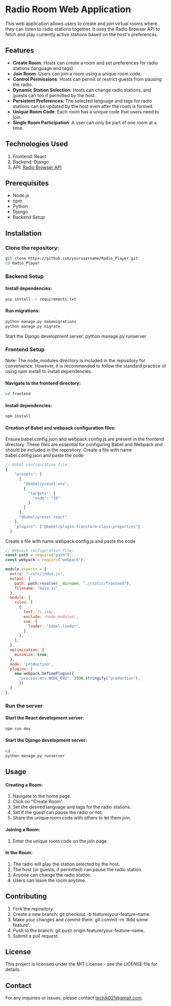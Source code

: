 # Radio Room Web Application
This web application allows users to create and join virtual rooms where they can listen to radio stations together. It uses the Radio Browser API to fetch and play currently active stations based on the host's preferences.

## Features
- **Create Room**: Hosts can create a room and set preferences for radio stations (language and tags).
- **Join Room**: Users can join a room using a unique room code.
- **Control Permissions**: Hosts can permit or restrict guests from pausing the radio.
- **Dynamic Station Selection**: Hosts can change radio stations, and guests can too if permitted by the host.
- **Persistent Preferences**: The selected language and tags for radio stations can be updated by the host even after the room is formed.
- **Unique Room Code**: Each room has a unique code that users need to join.
- **Single Room Participation**: A user can only be part of one room at a time.

## Technologies Used
1. Frontend: React                   
2. Backend: Django           
3. API: [Radio Browser API](https://github.com/ivandotv/radio-browser-api/tree/master?tab=readme-ov-file)


## Prerequisites
- Node.js
- npm
- Python
- Django
- Backend Setup
  
## Installation

### Clone the repository:

``` bash
git clone https://github.com/yourusername/Radio_Player.git
cd Radio_Player
```

### Backend Setup
#### Install dependencies:
```bash
pip install -r requirements.txt
```

#### Run migrations:
```bash
python manage.py makemigrations
python manage.py migrate
```

Start the Django development server:
python manage.py runserver


### Frontend Setup
Note: The node_modules directory is included in the repository for convenience. However, it is recommended to follow the standard practice of using npm install to install dependencies.

#### Navigate to the frontend directory:
```bash
cd frontend
```
#### Install dependencies:

```bash
npm install
```
#### Creation of Babel and webpack configuration files:
Ensure babel.config.json and webpack.config.js are present in the frontend directory. These files are essential for configuring Babel and Webpack and should be included in the repository.
Create a file with name babel.config.json and paste the code
```js
// Babel configuration file: 
{
    "presets": [
      [
        "@babel/preset-env",
        {
          "targets": {
            "node": "10"
          }
        }
      ],
      "@babel/preset-react"
    ],
    "plugins": ["@babel/plugin-transform-class-properties"]
  }
```
Create a file with name webpack.config.js and paste the code
```js
// Webpack configuration file: 
const path = require("path");
const webpack = require("webpack");

module.exports = {
  entry: "./src/index.js",
  output: {
    path: path.resolve(__dirname, "./static/frontend"),
    filename: "main.js",
  },
  module: {
    rules: [
      {
        test: /\.js$/,
        exclude: /node_modules/,
        use: {
          loader: "babel-loader",
        },
      },
    ],
  },
  optimization: {
    minimize: true,
  },
  mode: 'production',
  plugins: [
    new webpack.DefinePlugin({
      "process.env.NODE_ENV": JSON.stringify("production"),
      })
  ]
};
```

### Run the server
#### Start the React development server:
```bash
npm run dev
```

#### Start the Django development server:
```bash
cd ..
python manage.py runserver
```

## Usage
#### Creating a Room:
1. Navigate to the home page.
2. Click on "Create Room".
3. Set the desired language and tags for the radio stations.
4. Set if the guest can pause the radio or not.
5. Share the unique room code with others to let them join.

#### Joining a Room:

1. Enter the unique room code on the join page.

#### In the Room:

1. The radio will play the station selected by the host.
2. The host (or guests, if permitted) can pause the radio station.
3. Anyone can change the radio station.
4. Users can leave the room anytime.


## Contributing
1. Fork the repository.
2. Create a new branch: git checkout -b feature/your-feature-name.
3. Make your changes and commit them: git commit -m 'Add some feature'.
4. Push to the branch: git push origin feature/your-feature-name.
5. Submit a pull request.
   
## License
This project is licensed under the MIT License - see the LICENSE file for details.

## Contact
For any inquiries or issues, please contact [techjk021@gmail.com](techjk021@gmail.com).
